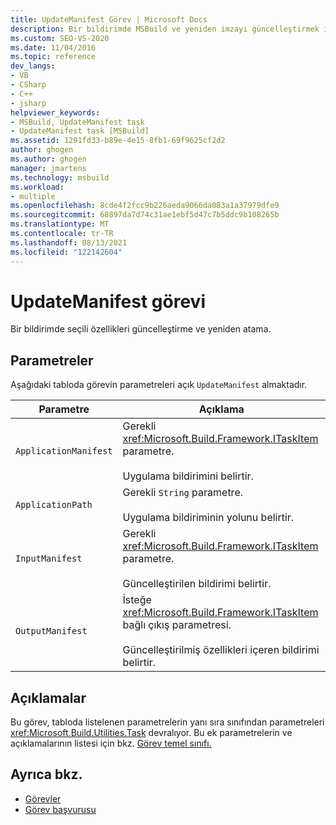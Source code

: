 ```yaml
---
title: UpdateManifest Görev | Microsoft Docs
description: Bir bildirimde MSBuild ve yeniden imzayı güncelleştirmek için UpdateManifest görevini nasıl kullandığını öğrenin.
ms.custom: SEO-VS-2020
ms.date: 11/04/2016
ms.topic: reference
dev_langs:
- VB
- CSharp
- C++
- jsharp
helpviewer_keywords:
- MSBuild, UpdateManifest task
- UpdateManifest task [MSBuild]
ms.assetid: 1291fd33-b89e-4e15-8fb1-69f9625cf2d2
author: ghogen
ms.author: ghogen
manager: jmartens
ms.technology: msbuild
ms.workload:
- multiple
ms.openlocfilehash: 8cde4f2fcc9b226aeda9066da083a1a37979dfe9
ms.sourcegitcommit: 68897da7d74c31ae1ebf5d47c7b5ddc9b108265b
ms.translationtype: MT
ms.contentlocale: tr-TR
ms.lasthandoff: 08/13/2021
ms.locfileid: "122142604"
---
```

# <a name="updatemanifest-task"></a>UpdateManifest görevi

Bir bildirimde seçili özellikleri güncelleştirme ve yeniden atama.

## <a name="parameters"></a>Parametreler

 Aşağıdaki tabloda görevin parametreleri açık `UpdateManifest` almaktadır.

|Parametre|Açıklama|
|---------------|-----------------|
|`ApplicationManifest`|Gerekli <xref:Microsoft.Build.Framework.ITaskItem> parametre.<br /><br /> Uygulama bildirimini belirtir.|
|`ApplicationPath`|Gerekli `String` parametre.<br /><br /> Uygulama bildiriminin yolunu belirtir.|
|`InputManifest`|Gerekli <xref:Microsoft.Build.Framework.ITaskItem> parametre.<br /><br /> Güncelleştirilen bildirimi belirtir.|
|`OutputManifest`|İsteğe <xref:Microsoft.Build.Framework.ITaskItem> bağlı çıkış parametresi.<br /><br /> Güncelleştirilmiş özellikleri içeren bildirimi belirtir.|

## <a name="remarks"></a>Açıklamalar

 Bu görev, tabloda listelenen parametrelerin yanı sıra sınıfından parametreleri <xref:Microsoft.Build.Utilities.Task> devralıyor. Bu ek parametrelerin ve açıklamalarının listesi için bkz. [Görev temel sınıfı.](../msbuild/task-base-class.md)

## <a name="see-also"></a>Ayrıca bkz.

- [Görevler](../msbuild/msbuild-tasks.md)
- [Görev başvurusu](../msbuild/msbuild-task-reference.md)